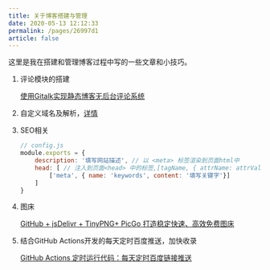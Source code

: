 ```yaml
---
title: 关于博客搭建与管理
date: 2020-05-13 12:12:33
permalink: /pages/26997d1
article: false
---
```


这里是我在搭建和管理博客过程中写的一些文章和小技巧。

1. 评论模块的搭建

   [使用Gitalk实现静态博客无后台评论系统](https://roinli.com/pages/1da0bf9a988eafe5/)

2. 自定义域名及解析，[详情](https://github.com/roinli/vuepress-theme-jingli/issues/326)

3. SEO相关

   ```js
   // config.js
   module.exports = {
       description: '填写网站描述', // 以 <meta> 标签渲染到页面html中
       head: [ // 注入到页面<head> 中的标签,[tagName, { attrName: attrValue }]
           ['meta', { name: 'keywords', content: '填写关键字'}]
       ]
   }
   ```

4. 图床

   [GitHub + jsDelivr + TinyPNG+ PicGo 打造稳定快速、高效免费图床](https://roinli.com/pages/a5f73af5185fdf0a/)

5. 结合GitHub Actions开发的每天定时百度推送，加快收录

   [GitHub Actions 定时运行代码：每天定时百度链接推送](https://roinli.com/pages/f44d2f9ad04ab8d3/)

